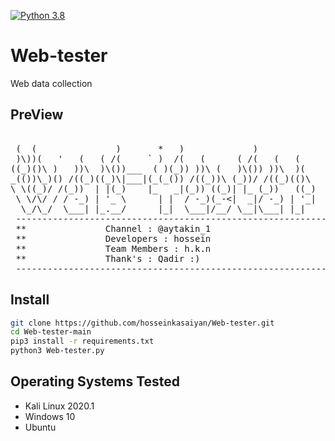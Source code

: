 [![Python 3.8](https://img.shields.io/badge/Python-3.8-yellow.svg)](http://www.python.org/download/) 

# Web-tester
Web data collection

## PreView
<pre>
                                                             
 (  (               )       *   )             )            
 )\))(   '   (   ( /(     ` )  /(   (      ( /(   (   (    
((_)()\ )   ))\  )\())___  ( )(_)) ))\ (   )\()) ))\  )(   
_(())\_)() /((_)((_)\|___|(_(_()) /((_))\ (_))/ /((_)(()\  
\ \((_)/ /(_))  | |(_)    |_   _|(_)) ((_)| |_ (_))   ((_) 
 \ \/\/ / / -_) | '_ \      | |  / -_)(_-<|  _|/ -_) | '_| 
  \_/\_/  \___| |_.__/      |_|  \___|/__/ \__|\___| |_|   
 --------------------------------------------------------------------
 **               Channel : @aytakin_1                             **
 **               Developers : hossein                             **
 **               Team Members : h.k.n                             **
 **               Thank's : Qadir :)                               **
 --------------------------------------------------------------------
</pre>

## Install
```bash
git clone https://github.com/hosseinkasaiyan/Web-tester.git
cd Web-tester-main
pip3 install -r requirements.txt
python3 Web-tester.py 
```

## Operating Systems Tested
- Kali Linux 2020.1
- Windows 10
- Ubuntu 
